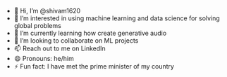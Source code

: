 - 👋 Hi, I’m @shivam1620
- 👀 I’m interested in using machine learning and data science for solving global problems
- 🌱 I’m currently learning how create generative audio
- 💞️ I’m looking to collaborate on ML projects 
- 📫 Reach out to me on LinkedIn
- 😄 Pronouns: he/him
- ⚡ Fun fact: I have met the prime minister of my country

<!---
shivam1620/shivam1620 is a ✨ special ✨ repository because its `README.md` (this file) appears on your GitHub profile.
You can click the Preview link to take a look at your changes.
--->

